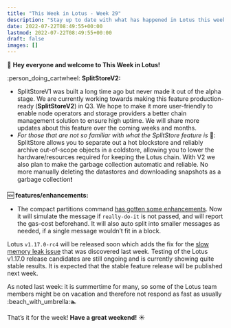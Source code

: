 ```yaml
---
title: "This Week in Lotus - Week 29"
description: "Stay up to date with what has happened in Lotus this week"
date: 2022-07-22T08:49:55+00:00
lastmod: 2022-07-22T08:49:55+00:00
draft: false
images: []
---
```


:wave: **Hey everyone and welcome to This Week in Lotus!**

:person_doing_cartwheel: **SplitStoreV2:**
- SplitStoreV1 was built a long time ago but never made it out of the alpha stage. We are currently working towards making this feature production-ready (**SplitStoreV2**) in Q3. We hope to make it more user-friendly to enable node operators and storage providers a better chain management solution to ensure high uptime. We will share more updates about this feature over the coming weeks and months.
- *For those that are not so familiar with what the SplitStore feature is* :book:: SplitStore allows you to separate out a hot blockstore and reliably archive out-of-scope objects in a coldstore, allowing you to lower the hardware/resources required for keeping the Lotus chain. With V2 we also plan to make the garbage collection automatic and reliable. No more manually deleting the datastores and downloading snapshots as a garbage collection:exclamation:

:new: **features/enhancements:**
- The compact partitions command [has gotten some enhancements](https://github.com/filecoin-project/lotus/pull/9070). Now it will simulate the message if `really-do-it` is not passed, and will report the gas-cost beforehand. It will also auto split into smaller messages as needed, if a single message wouldn’t fit in a block.

Lotus `v1.17.0-rc4` will be released soon which adds the fix for the [slow memory leak issue](https://filecoinproject.slack.com/archives/C027TQMUVJN/p1657901627082689) that was discovered last week. Testing of the Lotus v1.17.0 release candidates are still ongoing and is currently showing quite stable results. It is expected that the stable feature release will be published next week.

As noted last week: it is summertime for many, so some of the Lotus team members might be on vacation and therefore not respond as fast as usually :beach_with_umbrella::swimmer:

That’s it for the week! **Have a great weekend!** :sunny:
